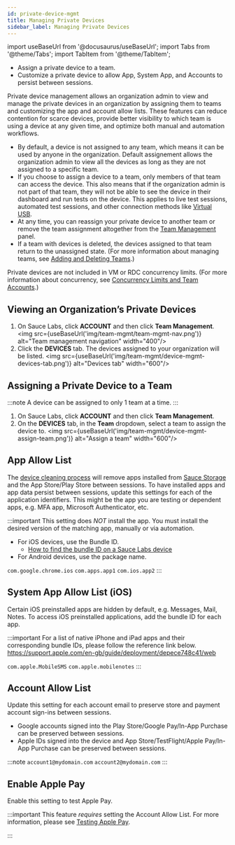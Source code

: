 ```yaml
---
id: private-device-mgmt
title: Managing Private Devices
sidebar_label: Managing Private Devices
---
```


import useBaseUrl from '@docusaurus/useBaseUrl';
import Tabs from '@theme/Tabs';
import TabItem from '@theme/TabItem';

- Assign a private device to a team.
- Customize a private device to allow App, System App, and Accounts to persist between sessions.

Private device management allows an organization admin to view and manage the private devices in an organization by assigning them to teams and customizing the app and account allow lists. These features can reduce contention for scarce devices, provide better visibility to which team is using a device at any given time, and optimize both manual and automation workflows.

- By default, a device is not assigned to any team, which means it can be used by anyone in the organization. Default assignement allows the organization admin to view all the devices as long as they are not assigned to a specific team.
- If you choose to assign a device to a team, only members of that team can access the device. This also means that if the organization admin is not part of that team, they will not be able to see the device in their dashboard and run tests on the device. This applies to live test sessions, automated test sessions, and other connection methods like [Virtual USB](/mobile-apps/features/virtual-usb).
- At any time, you can reassign your private device to another team or remove the team assignment altogether from the [Team Management](https://app.saucelabs.com/team-management/devices) panel.
- If a team with devices is deleted, the devices assigned to that team return to the unassigned state. (For more information about managing teams, see [Adding and Deleting Teams](/basics/acct-team-mgmt/adding-deleting-teams).)

Private devices are not included in VM or RDC concurrency limits. (For more information about concurrency, see [Concurrency Limits and Team Accounts](/basics/acct-team-mgmt/concurrency-limits).)

## Viewing an Organization’s Private Devices

1. On Sauce Labs, click **ACCOUNT** and then click **Team Management**.
   <img src={useBaseUrl('img/team-mgmt/team-mgmt-nav.png')} alt="Team management navigation" width="400"/>
2. Click the **DEVICES** tab. The devices assigned to your organization will be listed.
   <img src={useBaseUrl('img/team-mgmt/device-mgmt-devices-tab.png')} alt="Devices tab" width="600"/>

## Assigning a Private Device to a Team

:::note
A device can be assigned to only 1 team at a time.
:::

1. On Sauce Labs, click **ACCOUNT** and then click **Team Management**.
2. On the **DEVICES** tab, in the **Team** dropdown, select a team to assign the device to.
   <img src={useBaseUrl('img/team-mgmt/device-mgmt-assign-team.png')} alt="Assign a team" width="600"/>


## App Allow List
The [device cleaning process](/mobile-apps/real-device-cleaning) will remove apps installed from [Sauce Storage](/mobile-apps/app-storage) and the App Store/Play Store between sessions. To have installed apps and app data persist between sessions, update this settings for each of the application identifiers. This might be the app you are testing or dependent apps, e.g. MFA app, Microsoft Authenticator, etc.

:::important
This setting does _NOT_ install the app. You must install the desired version of the matching app, manually or via automation.


- For iOS devices, use the Bundle ID.
  - [How to find the bundle ID on a Sauce Labs device](/basics/acct-team-mgmt/private-device-mgmt-find-bundle-id)
- For Android devices, use the package name.  

`com.google.chrome.ios`
`com.apps.app1`
`com.ios.app2`
:::


## System App Allow List (iOS)

Certain iOS preinstalled apps are hidden by default, e.g. Messages, Mail, Notes. To access iOS preinstalled applications, add the bundle ID for each app.  

:::important
For a list of native iPhone and iPad apps and their corresponding bundle IDs, please follow the reference link below.  
https://support.apple.com/en-gb/guide/deployment/depece748c41/web  


 `com.apple.MobileSMS`
 `com.apple.mobilenotes`
:::

## Account Allow List

Update this setting for each account email to preserve store and payment account sign-ins between sessions.
- Google accounts signed into the Play Store/Google Pay/In-App Purchase can be preserved between sessions.
- Apple IDs signed into the device and App Store/TestFlight/Apple Pay/In-App Purchase can be preserved between sessions.

:::note
`account1@mydomain.com`
`account2@mydomain.com`
:::

## Enable Apple Pay

Enable this setting to test Apple Pay.

:::important
This feature _requires_ setting the Account Allow List. 
For more information, please see [Testing Apple Pay](/mobile-apps/live-testing/testing-apple-pay).

:::

